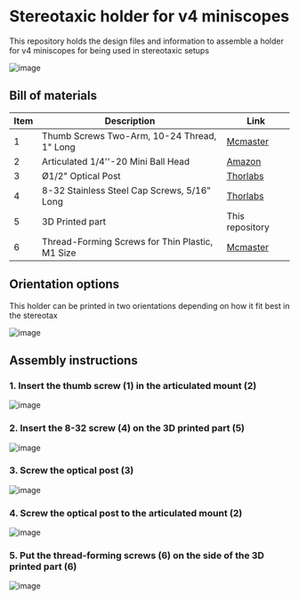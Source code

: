# Stereotaxic holder for v4 miniscopes

This repository holds the design files and information to assemble a holder for v4 miniscopes for being used in stereotaxic setups

![image](../img/Holder/instructions_1.png)

## Bill of materials

| Item  | Description | Link |
| ------------- | ------------- | ------------- | 
| 1  | Thumb Screws Two-Arm, 10-24 Thread, 1" Long  | [Mcmaster](https://www.mcmaster.com/91185A899/) |
| 2  | Articulated 1/4''-20 Mini Ball Head  | [Amazon](https://www.amazon.com/gp/product/B07LCBVQF8/ref=ppx_yo_dt_b_search_asin_title?ie=UTF8&psc=1) |
| 3  |  Ø1/2" Optical Post  | [Thorlabs](https://www.thorlabs.com/thorproduct.cfm?partnumber=TR1) |
| 4  | 8-32 Stainless Steel Cap Screws, 5/16" Long  | [Thorlabs](https://www.thorlabs.com/thorproduct.cfm?partnumber=SH8S031) |
| 5  | 3D Printed part  | This repository |
| 6  | Thread-Forming Screws for Thin Plastic, M1 Size  | [Mcmaster](https://www.mcmaster.com/96817A707/) |

## Orientation options

This holder can be printed in two orientations depending on how it fit best in the stereotax

![image](../img/Holder/straight_rotated.png)


## Assembly instructions

### 1. Insert the thumb screw (1) in the articulated mount (2)

![image](../img/Holder/instructions_1.png)

### 2. Insert the 8-32 screw (4) on the 3D printed part (5)

![image](../img/Holder/instructions_2.png)

### 3. Screw the optical post (3) 

![image](../img/Holder/instructions_3.png)

### 4. Screw the optical post to the articulated mount (2) 

![image](../img/Holder/instructions_4.png)

### 5. Put the thread-forming screws (6) on the side of the 3D printed part (6)

![image](../img/Holder/instructions_5.png)

